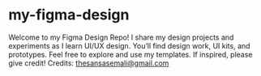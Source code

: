 # my-figma-design
Welcome to my Figma Design Repo! I share my design projects and experiments as I learn UI/UX design. You’ll find design work, UI kits, and prototypes. Feel free to explore and use my templates. If inspired, please give credit!  Credits: thesansasemali@gmail.com
